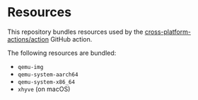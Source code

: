 # Resources

This repository bundles resources used by the
[cross-platform-actions/action](https://github.com/cross-platform-actions/action)
GitHub action.

The following resources are bundled:

* `qemu-img`
* `qemu-system-aarch64`
* `qemu-system-x86_64`
* `xhyve` (on macOS)
